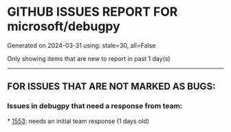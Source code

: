 
# GITHUB ISSUES REPORT FOR microsoft/debugpy


Generated on 2024-03-31 using: stale=30, all=False


Only showing items that are new to report in past 1 day(s)


---

## FOR ISSUES THAT ARE NOT MARKED AS BUGS:


### Issues in debugpy that need a response from team:


\* [1553](https://github.com/microsoft/debugpy/issues/1553 "possible to effectively get something like &quot;jupyter.debugJustMyCode&quot;: 'sometimes true'?"): needs an initial team response (1 days old)

